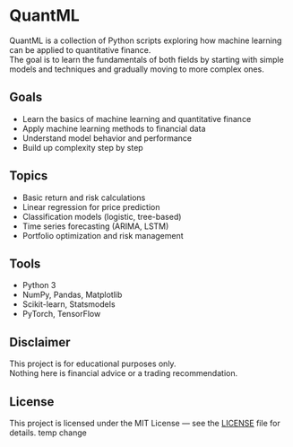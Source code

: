 # QuantML

QuantML is a collection of Python scripts exploring how machine learning can be applied to quantitative finance.  
The goal is to learn the fundamentals of both fields by starting with simple models and techniques and gradually moving to more complex ones.

## Goals

- Learn the basics of machine learning and quantitative finance  
- Apply machine learning methods to financial data  
- Understand model behavior and performance  
- Build up complexity step by step
  
## Topics

- Basic return and risk calculations  
- Linear regression for price prediction  
- Classification models (logistic, tree-based)  
- Time series forecasting (ARIMA, LSTM)  
- Portfolio optimization and risk management  

## Tools

- Python 3  
- NumPy, Pandas, Matplotlib  
- Scikit-learn, Statsmodels  
- PyTorch, TensorFlow  

## Disclaimer

This project is for educational purposes only.  
Nothing here is financial advice or a trading recommendation.

## License

This project is licensed under the MIT License — see the [LICENSE](./LICENSE) file for details.
temp change
